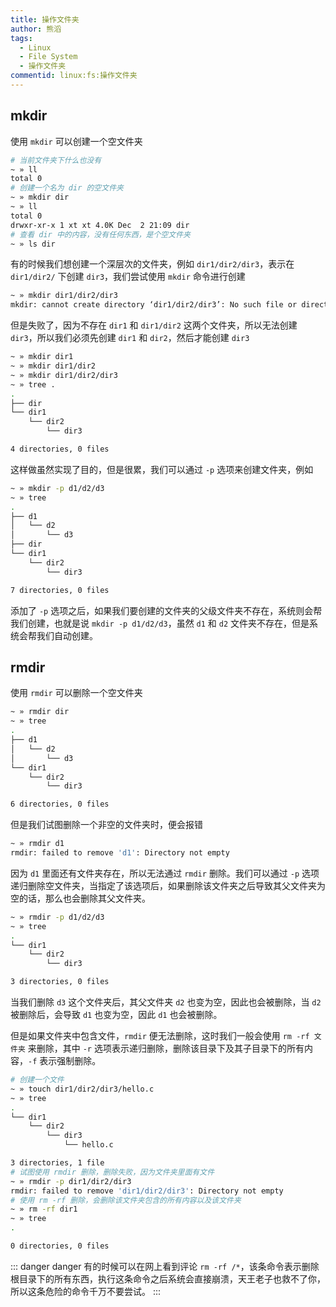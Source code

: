 ```yaml
---
title: 操作文件夹
author: 熊滔
tags:
  - Linux
  - File System
  - 操作文件夹
commentid: linux:fs:操作文件夹
---
```


## mkdir

使用 `mkdir` 可以创建一个空文件夹

```bash
# 当前文件夹下什么也没有
~ » ll
total 0
# 创建一个名为 dir 的空文件夹
~ » mkdir dir
~ » ll
total 0
drwxr-xr-x 1 xt xt 4.0K Dec  2 21:09 dir
# 查看 dir 中的内容，没有任何东西，是个空文件夹
~ » ls dir
```

有的时候我们想创建一个深层次的文件夹，例如 `dir1/dir2/dir3`，表示在 `dir1/dir2/` 下创建 `dir3`，我们尝试使用 `mkdir` 命令进行创建

```bash
~ » mkdir dir1/dir2/dir3
mkdir: cannot create directory ‘dir1/dir2/dir3’: No such file or directory
```

但是失败了，因为不存在 `dir1` 和 `dir1/dir2` 这两个文件夹，所以无法创建 `dir3`，所以我们必须先创建 `dir1` 和 `dir2`，然后才能创建 `dir3`

```bash
~ » mkdir dir1
~ » mkdir dir1/dir2
~ » mkdir dir1/dir2/dir3
~ » tree .
.
├── dir
└── dir1
    └── dir2
        └── dir3

4 directories, 0 files
```

这样做虽然实现了目的，但是很累，我们可以通过 `-p` 选项来创建文件夹，例如

```bash
~ » mkdir -p d1/d2/d3
~ » tree
.
├── d1
│   └── d2
│       └── d3
├── dir
└── dir1
    └── dir2
        └── dir3

7 directories, 0 files
```

添加了 `-p` 选项之后，如果我们要创建的文件夹的父级文件夹不存在，系统则会帮我们创建，也就是说 `mkdir -p d1/d2/d3`，虽然 `d1` 和 `d2` 文件夹不存在，但是系统会帮我们自动创建。

## rmdir

使用 `rmdir` 可以删除一个空文件夹

```bash
~ » rmdir dir
~ » tree
.
├── d1
│   └── d2
│       └── d3
└── dir1
    └── dir2
        └── dir3

6 directories, 0 files
```

但是我们试图删除一个非空的文件夹时，便会报错

```bash
~ » rmdir d1
rmdir: failed to remove 'd1': Directory not empty
```

因为 `d1` 里面还有文件夹存在，所以无法通过 `rmdir` 删除。我们可以通过 `-p` 选项递归删除空文件夹，当指定了该选项后，如果删除该文件夹之后导致其父文件夹为空的话，那么也会删除其父文件夹。


```bash
~ » rmdir -p d1/d2/d3
~ » tree
.
└── dir1
    └── dir2
        └── dir3

3 directories, 0 files
```

当我们删除 `d3` 这个文件夹后，其父文件夹 `d2` 也变为空，因此也会被删除，当 `d2` 被删除后，会导致 `d1` 也变为空，因此 `d1` 也会被删除。

但是如果文件夹中包含文件，`rmdir` 便无法删除，这时我们一般会使用 `rm -rf 文件夹` 来删除，其中 `-r` 选项表示递归删除，删除该目录下及其子目录下的所有内容，`-f` 表示强制删除。

```bash
# 创建一个文件
~ » touch dir1/dir2/dir3/hello.c
~ » tree
.
└── dir1
    └── dir2
        └── dir3
            └── hello.c

3 directories, 1 file
# 试图使用 rmdir 删除，删除失败，因为文件夹里面有文件
~ » rmdir -p dir1/dir2/dir3
rmdir: failed to remove 'dir1/dir2/dir3': Directory not empty
# 使用 rm -rf 删除，会删除该文件夹包含的所有内容以及该文件夹
~ » rm -rf dir1
~ » tree
.

0 directories, 0 files
```

::: danger danger
有的时候可以在网上看到评论 `rm -rf /*`，该条命令表示删除根目录下的所有东西，执行这条命令之后系统会直接崩溃，天王老子也救不了你，所以这条危险的命令千万不要尝试。
:::
